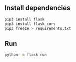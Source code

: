 ## Install dependencies

```bash
pip3 install flask
pip3 install flask_cors
pip3 freeze > requirements.txt
```

## Run

```bash
python -m flask run
```